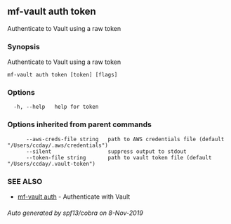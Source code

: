 ## mf-vault auth token

Authenticate to Vault using a raw token

### Synopsis

Authenticate to Vault using a raw token

```
mf-vault auth token [token] [flags]
```

### Options

```
  -h, --help   help for token
```

### Options inherited from parent commands

```
      --aws-creds-file string   path to AWS credentials file (default "/Users/ccday/.aws/credentials")
      --silent                  suppress output to stdout
      --token-file string       path to vault token file (default "/Users/ccday/.vault-token")
```

### SEE ALSO

* [mf-vault auth](mf-vault_auth.md)	 - Authenticate with Vault

###### Auto generated by spf13/cobra on 8-Nov-2019
